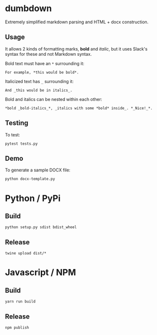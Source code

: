 # dumbdown
Extremely simplified markdown parsing and HTML + docx construction. 

## Usage
It allows 2 kinds of formatting marks, **bold** and *italic*, but it uses Slack's syntax for these and not Markdown syntax.

Bold text must have an `*` surrounding it: 

```
For example, *this would be bold*. 
```

Italicized text has `_` surrounding it:
```
And _this would be in italics_. 
```

Bold and italics can be nested within each other: 
```
*bold _bold-italics_*, _italics with some *bold* inside_. *_Nice!_*.
```


## Testing
To test:
```
pytest tests.py
```

## Demo

To generate a sample DOCX file:
```
python docx-template.py
```

# Python / PyPi

## Build
```
python setup.py sdist bdist_wheel
```

## Release

```
twine upload dist/*
```

# Javascript / NPM

## Build

```
yarn run build
```

## Release

```
npm publish
```


